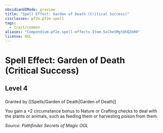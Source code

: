```yaml
---
obsidianUIMode: preview
title: "Spell Effect: Garden of Death (Critical Success)"
cssclasses: pf2e,pf2e-spell
tags:
  - trait/common
aliases: "Compendium.pf2e.spell-effects.Item.5xCheSMgtQhQZm00"
license: OGL
---
```

# Spell Effect: Garden of Death (Critical Success)
## Level 4
### 






Granted by [[Spells/Garden of Death|Garden of Death]]

You gain a +2 circumstance bonus to Nature or Crafting checks to deal with the plants or animals, such as feeding them or harvesting poison from them.

*Source: Pathfinder Secrets of Magic*
*OGL*